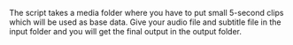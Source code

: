 The script takes a media folder where you have to put small 5-second clips which will be used as base data. Give your audio file and subtitle file in the input folder and you will get the final output in the output folder.
